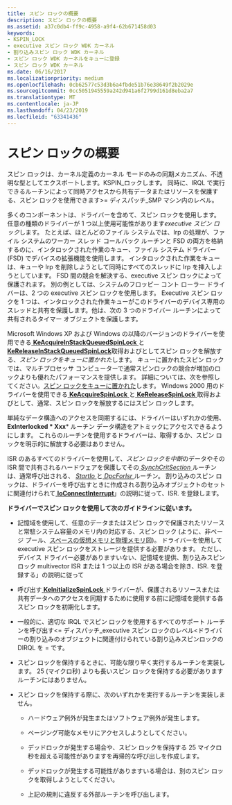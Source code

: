 ```yaml
---
title: スピン ロックの概要
description: スピン ロックの概要
ms.assetid: a37c0db4-ff9c-4958-a9f4-62b671458d03
keywords:
- KSPIN_LOCK
- executive スピン ロック WDK カーネル
- 割り込みスピン ロック WDK カーネル
- スピン ロック WDK カーネルをキューに登録
- スピン ロック WDK カーネル
ms.date: 06/16/2017
ms.localizationpriority: medium
ms.openlocfilehash: 0cb62577c53d3b6a4fbde51b76e38649f2b2029e
ms.sourcegitcommit: 0cc5051945559a242d941a6f2799d161d8eba2a7
ms.translationtype: MT
ms.contentlocale: ja-JP
ms.lasthandoff: 04/23/2019
ms.locfileid: "63341436"
---
```

# <a name="introduction-to-spin-locks"></a>スピン ロックの概要





スピン ロックは、カーネル定義のカーネル モードのみの同期メカニズム、不透明な型としてエクスポートします。KSPIN\_ロックします。 同時に、IRQL で実行できるルーチンによって同時アクセスから共有データまたはリソースを保護する、スピン ロックを使用できます&gt;= ディスパッチ\_SMP マシン内のレベル。

多くのコンポーネントは、ドライバーを含めて、スピン ロックを使用します。 任意の種類のドライバーが 1 つ以上使用可能性があります*executive スピン ロック*します。 たとえば、ほとんどのファイル システムでは、Irp の処理が、ファイル システムのワーカー スレッド コールバック ルーチンと FSD の両方を格納するのに、インタロックされた作業のキュー、ファイル システム ドライバー (FSD) でデバイスの拡張機能を使用します。 インタロックされた作業をキューは、キューや Irp を削除しようとして同時にすべてのスレッドに Irp を挿入しようとしています。 FSD 間の競合を解決する、executive スピン ロックによって保護されます。 別の例としては、システムのフロッピー コント ローラー ドライバーは、2 つの executive スピン ロックを使用します。 Executive スピン ロックを 1 つは、インタロックされた作業キューがこのドライバーのデバイス専用のスレッドと共有を保護します。他は、次の 3 つのドライバー ルーチンによって共有されるタイマー オブジェクトを保護します。

Microsoft Windows XP および Windows の以降のバージョンのドライバーを使用できる[ **KeAcquireInStackQueuedSpinLock** ](https://msdn.microsoft.com/library/windows/hardware/ff551899)と[ **KeReleaseInStackQueuedSpinLock**](https://msdn.microsoft.com/library/windows/hardware/ff553130)取得およびとしてスピン ロックを解放する、*スピン ロックをキューに置かれた*します。 キューに置かれたスピン ロックでは、マルチプロセッサ コンピューターで通常スピンロックの競合が増加のロックよりも優れたパフォーマンスを提供します。 詳細については、次を参照してください。[スピン ロックをキューに置かれた](queued-spin-locks.md)します。 Windows 2000 用のドライバーを使用できる[ **KeAcquireSpinLock** ](https://msdn.microsoft.com/library/windows/hardware/ff551917)と[ **KeReleaseSpinLock** ](https://msdn.microsoft.com/library/windows/hardware/ff553145)取得およびとして、通常、スピン ロックを解放するにはスピン ロックします。

単純なデータ構造へのアクセスを同期するには、ドライバーはいずれかの使用、 **ExInterlocked * Xxx*** ルーチン データ構造をアトミックにアクセスできるようにします。 これらのルーチンを使用するドライバーは、取得するか、スピン ロックを明示的に解放する必要はありません。

ISR のあるすべてのドライバーを使用して、*スピン ロックを中断*のデータやその ISR 間で共有されるハードウェアを保護してその[ *SynchCritSection* ](https://msdn.microsoft.com/library/windows/hardware/ff563928)ルーチンは、通常呼び出される、 [ *StartIo* ](https://msdn.microsoft.com/library/windows/hardware/ff563858)と[ *DpcForIsr* ](https://msdn.microsoft.com/library/windows/hardware/ff544079)ルーチン。 割り込みのスピン ロックは、ドライバーを呼び出すときに作成される割り込みオブジェクトのセットに関連付けられて[ **IoConnectInterrupt**](https://msdn.microsoft.com/library/windows/hardware/ff548371)」の説明に従って、ISR. を登録します。

**ドライバーでスピン ロックを使用して次のガイドラインに従います。**

-   記憶域を使用して、任意のデータまたはスピン ロックで保護されたリソースと常駐システム容量のメモリ内の対応する、スピン ロック (ように、非ページ プール、[スペースの仮想メモリと物理メモリ](overview-of-windows-memory-space.md)図)。 ドライバーを使用して executive スピン ロックをストレージを提供する必要があります。 ただし、デバイス ドライバー必要がありますいない、記憶域を提供、割り込みスピン ロック multivector ISR または 1 つ以上の ISR がある場合を除き、ISR. を登録する」の説明に従って

-   呼び出す[ **KeInitializeSpinLock** ](https://msdn.microsoft.com/library/windows/hardware/ff552160)ドライバーが、保護されるリソースまたは共有データへのアクセスを同期するために使用する前に記憶域を提供する各スピン ロックを初期化します。

-   一般的に、適切な IRQL でスピン ロックを使用するすべてのサポート ルーチンを呼び出す&lt;= ディスパッチ\_executive スピン ロックのレベル&lt;ドライバーの割り込みのオブジェクトに関連付けられている割り込みスピンロックの DIRQL を = です。

-   スピン ロックを保持するときに、可能な限り早く実行するルーチンを実装します。 25 (マイクロ秒) よりも長いスピン ロックを保持する必要がありますルーチンにはありません。

-   スピン ロックを保持する際に、次のいずれかを実行するルーチンを実装しません。

    -   ハードウェア例外が発生またはソフトウェア例外が発生します。

    -   ページング可能なメモリにアクセスしようとしてください。

    -   デッドロックが発生する場合や、スピン ロックを保持する 25 マイクロ秒を超える可能性がありますを再帰的な呼び出しを作成します。

    -   デッドロックが発生する可能性がありますいる場合は、別のスピン ロックを取得しようとしてください。

    -   上記の規則に違反する外部ルーチンを呼び出します。

 

 




